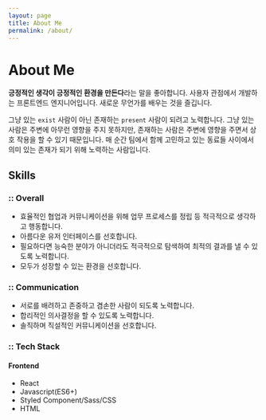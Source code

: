 ```yaml
---
layout: page
title: About Me
permalink: /about/
---
```


# About Me

**긍정적인 생각이 긍정적인 환경을 만든다**라는 말을 좋아합니다. 사용자 관점에서 개발하는 프론트엔드 엔지니어입니다. 새로운 무언가를 배우는 것을 즐깁니다.

그냥 있는 `exist` 사람이 아닌 존재하는 `present` 사람이 되려고 노력합니다.
그냥 있는 사람은 주변에 아무런 영향을 주지 못하지만, 존재하는 사람은 주변에 영향을 주면서 상호 작용을 할 수 있기 때문입니다.
매 순간 팀에서 함께 고민하고 있는 동료들 사이에서 의미 있는 존재가 되기 위해 노력하는 사람입니다.

## Skills

### :: Overall

- 효율적인 협업과 커뮤니케이션을 위해 업무 프로세스를 정립 등 적극적으로 생각하고 행동합니다.
- 아름다운 유저 인터페이스를 선호합니다.
- 필요하다면 능숙한 분야가 아니더라도 적극적으로 탐색하여 최적의 결과를 낼 수 있도록 노력합니다.
- 모두가 성장할 수 있는 환경을 선호합니다.

### :: Communication

- 서로를 배려하고 존중하고 겸손한 사람이 되도록 노력합니다.
- 합리적인 의사결정을 할 수 있도록 노력합니다.
- 솔직하며 직설적인 커뮤니케이션을 선호합니다.

### :: Tech Stack

#### Frontend

- React
- Javascript(ES6+)
- Styled Component/Sass/CSS
- HTML
